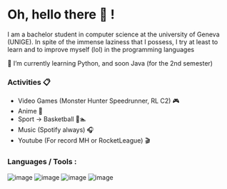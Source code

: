 # Oh, hello there 👋 !

I am a bachelor student in computer science at the university of Geneva (UNIGE). In spite of the immense laziness that I possess, I try at least to learn and to improve myself (lol) in the programming languages

🌱 I’m currently learning Python, and soon Java (for the 2nd semester)

### Activities 📋

- Video Games (Monster Hunter Speedrunner, RL C2) 🎮
- Anime 🌄
- Sport -> Basketball 🏀🏊
- Music (Spotify always) 🎧
- Youtube (For record MH or RocketLeague) 🎬

### Languages / Tools :

![image](https://user-images.githubusercontent.com/91824509/155976337-5ea517c2-3b1b-4ddd-94d3-262b6d0e4260.png)
![image](https://user-images.githubusercontent.com/91824509/155976115-a59b73f6-8069-495f-abb1-f8b5577e79b5.png)
![image](https://user-images.githubusercontent.com/91824509/155976938-7f42f9b5-4752-4d87-b577-965107e70825.png)
![image](https://user-images.githubusercontent.com/91824509/155980991-4444ae28-504d-486f-93a1-44ffe6f15a82.png)

<!---
NathanVanson/NathanVanson is a ✨ special ✨ repository because its `README.md` (this file) appears on your GitHub profile.
You can click the Preview link to take a look at your changes.

Here are some ideas to get you started:

- 👋 Hi, I’m @NathanVanson
- 👀 I’m interested in ...
- 🌱 I’m currently learning ...
- 💞️ I’m looking to collaborate on ...
- 📫 How to reach me ...
--->
